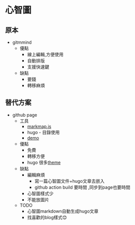 # 心智圖

## 原本
- gitmmind
  - 優點
    - 線上編輯,方便使用
    - 自動排版
    - 支援快速鍵
  - 缺點
    - 要錢
    - 轉移麻煩

## 替代方案
- github page
  - 工具
    - [markmap.js](https://markmap.js.org/)
    - hugo - 目錄使用
    - [demo](https://csongs.github.io/markmap-book)
  - 優點
    - 免費
    - 轉移方便
    - hugo 很多[theme](https://themes.gohugo.io/)
  - 缺點
    - 編輯麻煩
      - 寫一篇心智圖文件+hugo文章去嵌入
      - github action build 要時間 ,同步到page也要時間
    - 心智圖樣式少
    - 不能放圖片
  - TODO
    - 心智圖markdown自動生成hugo文章
    - 找喜歡的blog樣式😊